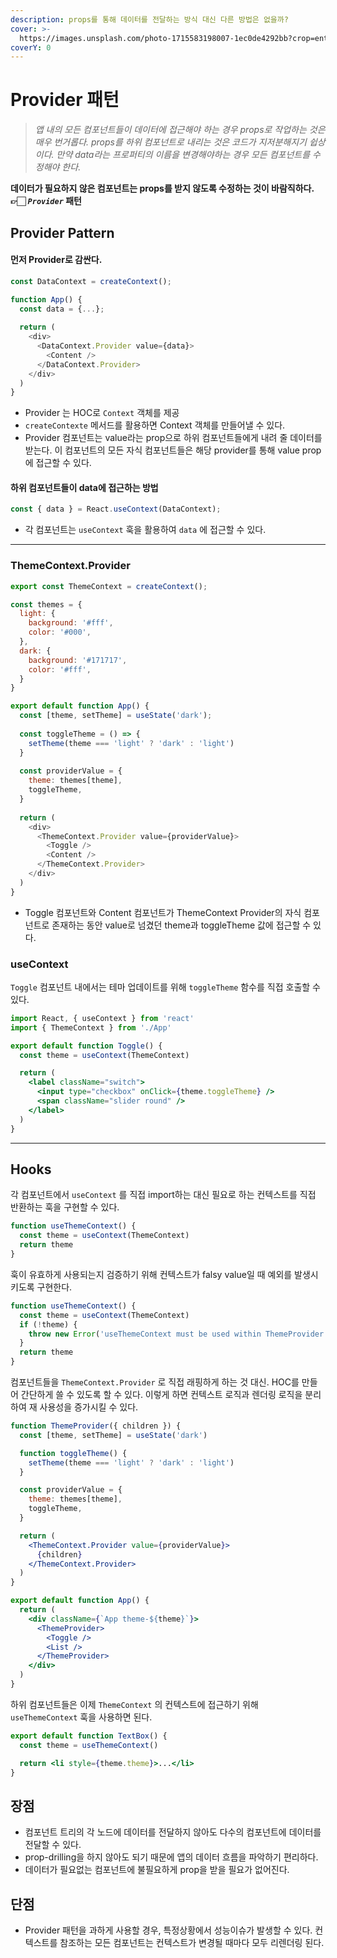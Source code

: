 ```yaml
---
description: props를 통해 데이터를 전달하는 방식 대신 다른 방법은 없을까?
cover: >-
  https://images.unsplash.com/photo-1715583198007-1ec0de4292bb?crop=entropy&cs=srgb&fm=jpg&ixid=M3wxOTcwMjR8MHwxfHJhbmRvbXx8fHx8fHx8fDE3MTc0OTM3Nzl8&ixlib=rb-4.0.3&q=85
coverY: 0
---
```


# Provider 패턴

> _앱 내의 모든 컴포넌트들이 데이터에 접근해야 하는 경우 props로 작업하는 것은 매우 번거롭다. props를 하위 컴포넌트로 내리는 것은 코드가 지저분해지기 쉽상이다. 만약 data라는 프로퍼티의 이름을 변경해야하는 경우 모든 컴포넌트를 수정해야 한다._&#x20;

**데이터가 필요하지 않은 컴포넌트는 props를 받지 않도록 수정하는 것이 바람직하다. 👉🏻&#x20;**_**`Provider`**_**&#x20;패턴**



## Provider Pattern

#### 먼저 Provider로 감싼다.

```javascript
const DataContext = createContext();

function App() {
  const data = {...};
  
  return (
    <div>
      <DataContext.Provider value={data}>
        <Content />
      </DataContext.Provider>
    </div>
  )
}
```

* Provider 는 HOC로 `Context` 객체를 제공
* `createContexte` 메서드를 활용하면 Context 객체를 만들어낼 수 있다.&#x20;
* Provider 컴포넌트는 value라는 prop으로 하위 컴포넌트들에게 내려 줄 데이터를 받는다. 이 컴포넌트의 모든 자식 컴포넌트들은 해당 provider를 통해 value prop에 접근할 수 있다.&#x20;



#### 하위 컴포넌트들이 data에 접근하는 방법

```jsx
const { data } = React.useContext(DataContext);
```

* 각 컴포넌트는 `useContext` 훅을 활용하여 `data` 에 접근할 수 있다.&#x20;

***

### ThemeContext.Provider

```javascript
export const ThemeContext = createContext();

const themes = {
  light: {
    background: '#fff',
    color: '#000',
  },
  dark: {
    background: '#171717',
    color: '#fff',
  }
}

export default function App() {
  const [theme, setTheme] = useState('dark');
  
  const toggleTheme = () => {
    setTheme(theme === 'light' ? 'dark' : 'light')
  }
  
  const providerValue = {
    theme: themes[theme],
    toggleTheme,
  }
  
  return (
    <div>
      <ThemeContext.Provider value={providerValue}>
        <Toggle />
        <Content />
      </ThemeContext.Provider> 
    </div>
  )
}
```

* Toggle 컴포넌트와 Content 컴포넌트가 ThemeContext Provider의 자식 컴포넌트로 존재하는 동안 value로 넘겼던 theme과 toggleTheme 값에 접근할 수 있다.&#x20;



### useContext

`Toggle` 컴포넌트 내에서는 테마 업데이트를 위해 `toggleTheme` 함수를 직접 호출할 수 있다.

```jsx
import React, { useContext } from 'react'
import { ThemeContext } from './App'

export default function Toggle() {
  const theme = useContext(ThemeContext)

  return (
    <label className="switch">
      <input type="checkbox" onClick={theme.toggleTheme} />
      <span className="slider round" />
    </label>
  )
}
```



***

## Hooks

각 컴포넌트에서 `useContext` 를 직접 import하는 대신 필요로 하는 컨텍스트를 직접 반환하는 훅을 구현할 수 있다.

```javascript
function useThemeContext() {
  const theme = useContext(ThemeContext)
  return theme
}
```



훅이 유효하게 사용되는지 검증하기 위해 컨텍스트가 falsy value일 때 예외를 발생시키도록 구현한다.

```jsx
function useThemeContext() {
  const theme = useContext(ThemeContext)
  if (!theme) {
    throw new Error('useThemeContext must be used within ThemeProvider')
  }
  return theme
}
```



컴포넌트들을 `ThemeContext.Provider` 로 직접 래핑하게 하는 것 대신. HOC를 만들어 간단하게 쓸 수 있도록 할 수 있다. 이렇게 하면 컨텍스트 로직과 렌더링 로직을 분리하여 재 사용성을 증가시킬 수 있다.

```jsx
function ThemeProvider({ children }) {
  const [theme, setTheme] = useState('dark')

  function toggleTheme() {
    setTheme(theme === 'light' ? 'dark' : 'light')
  }

  const providerValue = {
    theme: themes[theme],
    toggleTheme,
  }

  return (
    <ThemeContext.Provider value={providerValue}>
      {children}
    </ThemeContext.Provider>
  )
}

export default function App() {
  return (
    <div className={`App theme-${theme}`}>
      <ThemeProvider>
        <Toggle />
        <List />
      </ThemeProvider>
    </div>
  )
}
```

하위 컴포넌트들은 이제 `ThemeContext` 의 컨텍스트에 접근하기 위해 `useThemeContext` 훅을 사용하면 된다.

```jsx
export default function TextBox() {
  const theme = useThemeContext()

  return <li style={theme.theme}>...</li>
}
```

## 장점

* 컴포넌트 트리의 각 노드에 데이터를 전달하지 않아도 다수의 컴포넌트에 데이터를 전달할 수 있다.&#x20;
* prop-drilling을 하지 않아도 되기 때문에 앱의 데이터 흐름을 파악하기 편리하다.&#x20;
* 데이터가 필요없는 컴포넌트에 불필요하게 prop을 받을 필요가 없어진다.&#x20;

## 단점

* Provider 패턴을 과하게 사용할 경우, 특정상황에서 성능이슈가 발생할 수 있다. 컨텍스트를 참조하는 모든 컴포넌트는 컨텍스트가 변경될 때마다 모두 리렌더링 된다.&#x20;

